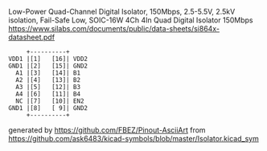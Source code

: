 Low-Power Quad-Channel Digital Isolator, 150Mbps, 2.5-5.5V, 2.5kV isolation, Fail-Safe Low, SOIC-16W
4Ch 4In Quad Digital Isolator 150Mbps
https://www.silabs.com/documents/public/data-sheets/si864x-datasheet.pdf


	     +----------+
	VDD1 |[1]   [16]| VDD2
	GND1 |[2]   [15]| GND2
	  A1 |[3]   [14]| B1
	  A2 |[4]   [13]| B2
	  A3 |[5]   [12]| B3
	  A4 |[6]   [11]| B4
	  NC |[7]   [10]| EN2
	GND1 |[8]   [ 9]| GND2
	     +----------+


generated by https://github.com/FBEZ/Pinout-AsciiArt from https://github.com/ask6483/kicad-symbols/blob/master/Isolator.kicad_sym